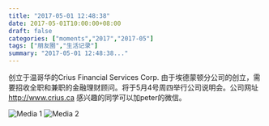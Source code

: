 ```yaml
---
title: "2017-05-01 12:48:38"
date: 2017-05-01T10:00:00+08:00
draft: false
categories: ["moments","2017","2017-05"]
tags: ["朋友圈","生活记录"]
summary: "2017-05-01 12:48:38..."
---
```


创立于温哥华的Crius Financial Services Corp. 由于埃德蒙顿分公司的创立，需要招收全职和兼职的金融理财顾问。将于5月4号周四举行公司说明会。公司网址 http://www.crius.ca 感兴趣的同学可以加peter的微信。

![Media 1](/Moments/photos/2017-05-01/201705011248380.jpg)
![Media 2](/Moments/photos/2017-05-01/201705011248381.jpg)


